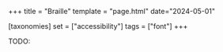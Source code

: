 +++
title = "Braille"
template = "page.html"
date="2024-05-01"

[taxonomies]
set = ["accessibility"]
tags = ["font"]
+++

TODO:

